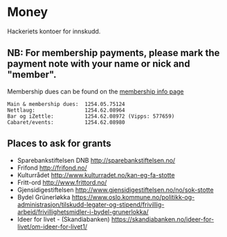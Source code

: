 # Money

Hackeriets kontoer for innskudd.

## NB: For membership payments, please mark the payment note with your name or nick and "member".

Membership dues can be found on the [membership info page](https://github.com/hackeriet/hackeriet.no/wiki/membership)

```
Main & membership dues:  1254.05.75124
Nettlaug:                1254.62.08964
Bar og iZettle:          1254.62.08972 (Vipps: 577659)
Cabaret/events:          1254.62.08980
```

## Places to ask for grants

- Sparebankstiftelsen DNB http://sparebankstiftelsen.no/
- Frifond http://frifond.no/
- Kulturrådet http://www.kulturradet.no/kan-eg-fa-stotte
- Fritt-ord http://www.frittord.no/
- Gjensidigestiftelsen http://www.gjensidigestiftelsen.no/no/sok-stotte
- Bydel Grünerløkka https://www.oslo.kommune.no/politikk-og-administrasjon/tilskudd-legater-og-stipend/frivillig-arbeid/frivillighetsmidler-i-bydel-grunerlokka/
- Ideer for livet - (Skandiabanken) https://skandiabanken.no/ideer-for-livet/om-ideer-for-livet1/